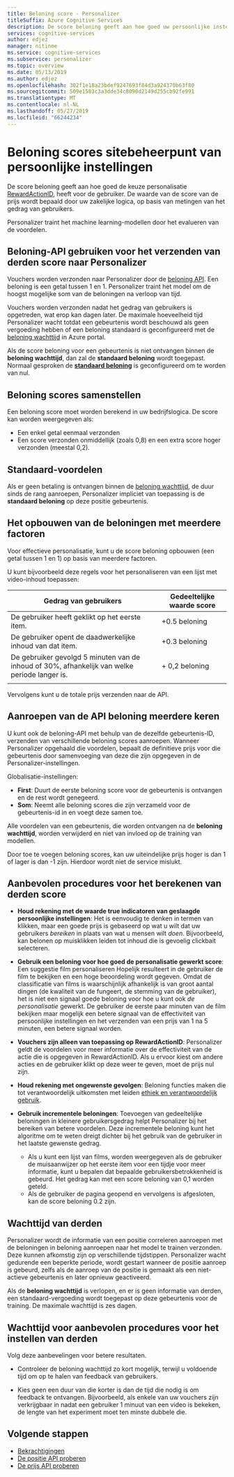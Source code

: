 ```yaml
---
title: Beloning score - Personalizer
titleSuffix: Azure Cognitive Services
description: De score beloning geeft aan hoe goed uw persoonlijke instellingen keuze, RewardActionID, heeft geleid tot voor de gebruiker. De waarde van de score van de prijs wordt bepaald door uw zakelijke logica, op basis van metingen van het gedrag van gebruikers. De machine learning-modellen traint personalizer door het evalueren van de voordelen.
services: cognitive-services
author: edjez
manager: nitinme
ms.service: cognitive-services
ms.subservice: personalizer
ms.topic: overview
ms.date: 05/13/2019
ms.author: edjez
ms.openlocfilehash: 302f1e18a23bdef9247693f84d3a924370b63f80
ms.sourcegitcommit: 509e1583c3a3dde34c8090d2149d255cb92fe991
ms.translationtype: MT
ms.contentlocale: nl-NL
ms.lasthandoff: 05/27/2019
ms.locfileid: "66244234"
---
```

# <a name="reward-scores-indicate-success-of-personalization"></a>Beloning scores sitebeheerpunt van persoonlijke instellingen

De score beloning geeft aan hoe goed de keuze personalisatie [RewardActionID](https://docs.microsoft.com/rest/api/cognitiveservices/personalizer/rank/rank#response), heeft voor de gebruiker. De waarde van de score van de prijs wordt bepaald door uw zakelijke logica, op basis van metingen van het gedrag van gebruikers.

Personalizer traint het machine learning-modellen door het evalueren van de voordelen. 

## <a name="use-reward-api-to-send-reward-score-to-personalizer"></a>Beloning-API gebruiken voor het verzenden van derden score naar Personalizer

Vouchers worden verzonden naar Personalizer door de [beloning API](https://docs.microsoft.com/rest/api/cognitiveservices/personalizer/events/reward). Een beloning is een getal tussen 1 en 1. Personalizer traint het model om de hoogst mogelijke som van de beloningen na verloop van tijd.

Vouchers worden verzonden nadat het gedrag van gebruikers is opgetreden, wat erop kan dagen later. De maximale hoeveelheid tijd Personalizer wacht totdat een gebeurtenis wordt beschouwd als geen vergoeding hebben of een beloning standaard is geconfigureerd met de [beloning wachttijd](#reward-wait-time) in Azure portal.

Als de score beloning voor een gebeurtenis is niet ontvangen binnen de **beloning wachttijd**, dan zal de **standaard beloning** wordt toegepast. Normaal gesproken de **[standaard beloning](how-to-settings.md#configure-reward-settings-for-the-feedback-loop-based-on-use-case)** is geconfigureerd om te worden van nul.

## <a name="composing-reward-scores"></a>Beloning scores samenstellen

Een beloning score moet worden berekend in uw bedrijfslogica. De score kan worden weergegeven als:

* Een enkel getal eenmaal verzonden 
* Een score verzonden onmiddellijk (zoals 0,8) en een extra score hoger verzonden (meestal 0,2).

## <a name="default-rewards"></a>Standaard-voordelen

Als er geen betaling is ontvangen binnen de [beloning wachttijd](#reward-wait-time), de duur sinds de rang aanroepen, Personalizer impliciet van toepassing is de **standaard beloning** op deze positie gebeurtenis.

## <a name="building-up-rewards-with-multiple-factors"></a>Het opbouwen van de beloningen met meerdere factoren  

Voor effectieve personalisatie, kunt u de score beloning opbouwen (een getal tussen 1 en 1) op basis van meerdere factoren. 

U kunt bijvoorbeeld deze regels voor het personaliseren van een lijst met video-inhoud toepassen:

|Gedrag van gebruikers|Gedeeltelijke waarde score|
|--|--|
|De gebruiker heeft geklikt op het eerste item.|+0.5 beloning|
|De gebruiker opent de daadwerkelijke inhoud van dat item.|+0.3 beloning|
|De gebruiker gevolgd 5 minuten van de inhoud of 30%, afhankelijk van welke periode langer is.|+ 0,2 beloning|
|||

Vervolgens kunt u de totale prijs verzenden naar de API.

## <a name="calling-the-reward-api-multiple-times"></a>Aanroepen van de API beloning meerdere keren

U kunt ook de beloning-API met behulp van de dezelfde gebeurtenis-ID, verzenden van verschillende beloning scores aanroepen. Wanneer Personalizer opgehaald die voordelen, bepaalt de definitieve prijs voor die gebeurtenis door samenvoeging van deze die zijn opgegeven in de Personalizer-instellingen.

Globalisatie-instellingen:

*  **First**: Duurt de eerste beloning score voor de gebeurtenis is ontvangen en de rest wordt genegeerd.
* **Som**: Neemt alle beloning scores die zijn verzameld voor de gebeurtenis-id in en voegt deze samen toe.

Alle voordelen van een gebeurtenis, die worden ontvangen na de **beloning wachttijd**, worden verwijderd en niet van invloed op de training van modellen.

Door toe te voegen beloning scores, kan uw uiteindelijke prijs hoger is dan 1 of lager is dan -1 zijn. Hierdoor wordt niet de service mislukt.

<!--
@edjez - is the number ignored if it is outside the acceptable range?
-->

## <a name="best-practices-for-calculating-reward-score"></a>Aanbevolen procedures voor het berekenen van derden score

* **Houd rekening met de waarde true indicatoren van geslaagde persoonlijke instellingen**: Het is eenvoudig te denken in termen van klikken, maar een goede prijs is gebaseerd op wat u wilt dat uw gebruikers *bereiken* in plaats van wat u mensen wilt *doen*.  Bijvoorbeeld, kan belonen op muisklikken leiden tot inhoud die is gevoelig clickbait selecteren.

* **Gebruik een beloning voor hoe goed de personalisatie gewerkt score**: Een suggestie film personaliseren Hopelijk resulteert in de gebruiker de film te bekijken en een hoge beoordeling wordt gegeven. Omdat de classificatie van films is waarschijnlijk afhankelijk is van groot aantal dingen (de kwaliteit van de fungeert, de stemming van de gebruiker), het is niet een signaal goede beloning voor hoe u kunt ook *de personalisatie* gewerkt. De gebruiker de eerste paar minuten van de film bekijken maar mogelijk een betere signaal van de effectiviteit van persoonlijke instellingen en het verzenden van een prijs van 1 na 5 minuten, een betere signaal worden.

* **Vouchers zijn alleen van toepassing op RewardActionID**: Personalizer geldt de voordelen voor meer informatie over de effectiviteit van de actie die is opgegeven in RewardActionID. Als u ervoor kiest om andere acties en de gebruiker klikt op deze weer te geven, moet de prijs nul zijn.

* **Houd rekening met ongewenste gevolgen**: Beloning functies maken die tot verantwoordelijk uitkomsten met leiden [ethiek en verantwoordelijk gebruik](ethics-responsible-use.md).

* **Gebruik incrementele beloningen**: Toevoegen van gedeeltelijke beloningen in kleinere gebruikersgedrag helpt Personalizer bij het bereiken van betere voordelen. Deze incrementele beloning kunt het algoritme om te weten dreigt dichter bij het gebruik van de gebruiker in het laatste gewenste gedrag.
    * Als u kunt een lijst van films, worden weergegeven als de gebruiker de muisaanwijzer op het eerste item voor een tijdje voor meer informatie, kunt u bepalen dat bepaalde gebruikersbetrokkenheid is gebeurd. Het gedrag kan met een score beloning van 0,1 worden geteld. 
    * Als de gebruiker de pagina geopend en vervolgens is afgesloten, kan de score beloning 0.2 zijn. 

## <a name="reward-wait-time"></a>Wachttijd van derden

Personalizer wordt de informatie van een positie correleren aanroepen met de beloningen in beloning aanroepen naar het model te trainen verzonden. Deze kunnen afkomstig zijn op verschillende tijdstippen. Personalizer wacht gedurende een beperkte periode, wordt gestart wanneer de positie aanroep is gebeurd, zelfs als de aanroep van de positie is gemaakt als een niet-actieve gebeurtenis en later opnieuw geactiveerd.

Als de **beloning wachttijd** is verlopen, en er is geen informatie van derden, een standaard-vergoeding wordt toegepast op deze gebeurtenis voor de training. De maximale wachttijd is zes dagen.

## <a name="best-practices-for-setting-reward-wait-time"></a>Wachttijd voor aanbevolen procedures voor het instellen van derden

Volg deze aanbevelingen voor betere resultaten.

* Controleer de beloning wachttijd zo kort mogelijk, terwijl u voldoende tijd om op te halen van feedback van gebruikers. 

<!--@Edjez - storage quota? -->

* Kies geen een duur van die korter is dan de tijd die nodig is om feedback te ontvangen. Bijvoorbeeld, als enkele van uw vouchers zijn verkrijgbaar in nadat een gebruiker 1 minuut van een video is bekeken, de lengte van het experiment moet ten minste dubbele die.

## <a name="next-steps"></a>Volgende stappen

* [Bekrachtigingen](concepts-reinforcement-learning.md) 
* [De positie API proberen](https://westus2.dev.cognitive.microsoft.com/docs/services/personalizer-api/operations/Rank/console)
* [De prijs API proberen](https://westus2.dev.cognitive.microsoft.com/docs/services/personalizer-api/operations/Reward)
